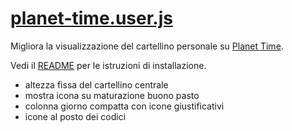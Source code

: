 # [planet-time.user.js](https://github.com/acavalin/tp_unipd/raw/refs/heads/main/planet-time.user.js)

Migliora la visualizzazione del cartellino personale su [Planet Time](https://presenze.ict.unipd.it).

Vedi il [README](https://github.com/acavalin/tp_unipd#installazione-di-uno-script-su-firefox-e-chrome) per le istruzioni di installazione.

* altezza fissa del cartellino centrale
* mostra icona su maturazione buono pasto
* colonna giorno compatta con icone giustificativi
* icone al posto dei codici
